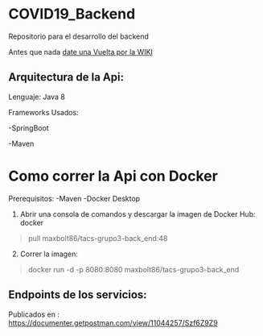 # COVID19_Backend
Repositorio para el desarrollo del backend

Antes que nada [date una Vuelta por la WIKI](https://github.com/TACSGrupo3/COVID19_Backend/wiki)

## Arquitectura de la Api: 
Lenguaje: Java 8

Frameworks Usados:

-SpringBoot

-Maven

# Como correr la Api con Docker
Prerequisitos:
-Maven
-Docker Desktop

1) Abrir una consola de comandos y descargar la imagen de Docker Hub: docker 

> pull maxbolt86/tacs-grupo3-back_end:48

2) Correr la imagen: 

> docker run -d -p 8080:8080 maxbolt86/tacs-grupo3-back_end


## Endpoints de los servicios:
Publicados en : https://documenter.getpostman.com/view/11044257/Szf6Z9Z9
